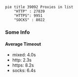 
```mermaid
pie title 39092 Proxies in list
    "HTTP" : 27839
    "HTTPS": 9951
    "SOCKS" : 8022
```

### Some Info
#### Average Timeout

- mixed: 4.0s
- http: 2.3s
- https: 8.2s
- socks: 6.4s